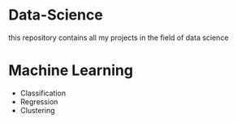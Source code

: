 # Data-Science
this repository contains all my projects in the field of data science
# Machine Learning
- Classification
- Regression
- Clustering
